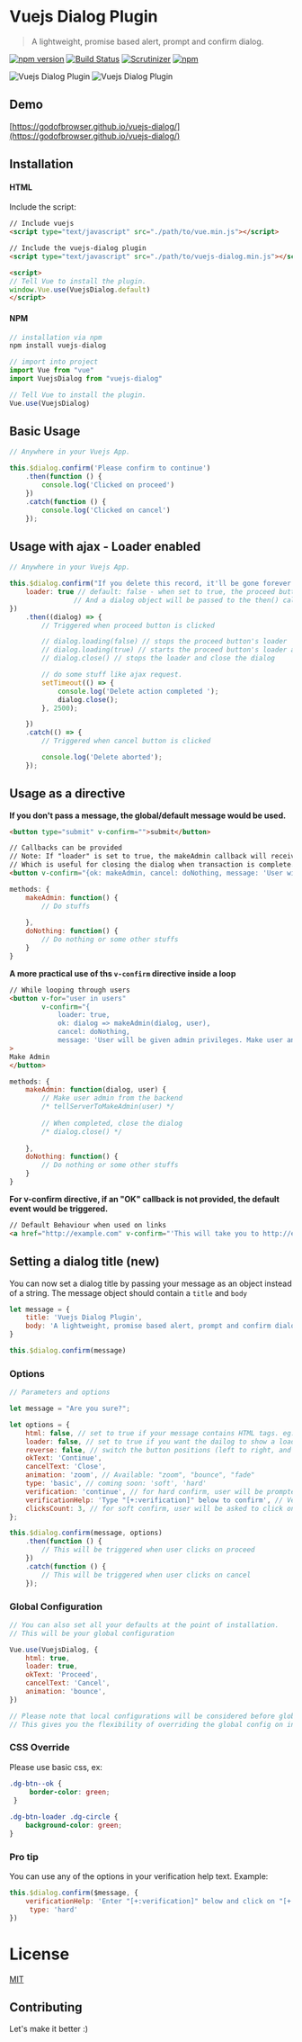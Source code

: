 # Vuejs Dialog Plugin

> A lightweight, promise based alert, prompt and confirm dialog.

[![npm version](https://badge.fury.io/js/vuejs-dialog.svg)](https://badge.fury.io/js/vuejs-dialog)
[![Build Status](https://scrutinizer-ci.com/g/Godofbrowser/vuejs-dialog/badges/build.png?b=master)](https://scrutinizer-ci.com/g/Godofbrowser/vuejs-dialog/build-status/master)
[![Scrutinizer](https://img.shields.io/scrutinizer/g/Godofbrowser/vuejs-dialog.svg?branch=master)](https://scrutinizer-ci.com/g/Godofbrowser/vuejs-dialog/?branch=master)
[![npm](https://img.shields.io/npm/dt/vuejs-dialog.svg)]()

![Vuejs Dialog Plugin](./src/docs/img/html-enabled.png?raw=true "Vuejs Dialog Plugin example")
![Vuejs Dialog Plugin](./src/docs/img/demo.gif?raw=true "Vuejs Dialog Plugin usage demo")


## Demo

[https://godofbrowser.github.io/vuejs-dialog/](https://godofbrowser.github.io/vuejs-dialog/)

## Installation

#### HTML
Include the script:

  ```html
  // Include vuejs
 <script type="text/javascript" src="./path/to/vue.min.js"></script>
 
 // Include the vuejs-dialog plugin
 <script type="text/javascript" src="./path/to/vuejs-dialog.min.js"></script>
 
 <script>
// Tell Vue to install the plugin.
window.Vue.use(VuejsDialog.default)
</script>
  ```
#### NPM
```javascript
// installation via npm 
npm install vuejs-dialog

// import into project
import Vue from "vue"
import VuejsDialog from "vuejs-dialog"

// Tell Vue to install the plugin.
Vue.use(VuejsDialog)
```

## Basic Usage

```javascript
// Anywhere in your Vuejs App.

this.$dialog.confirm('Please confirm to continue')
	.then(function () {
		console.log('Clicked on proceed')
	})
	.catch(function () {
		console.log('Clicked on cancel')
	});
```


## Usage with ajax - Loader enabled
```javascript
// Anywhere in your Vuejs App.

this.$dialog.confirm("If you delete this record, it'll be gone forever.", {
    loader: true // default: false - when set to true, the proceed button shows a loader when clicked.
    			// And a dialog object will be passed to the then() callback
})
	.then((dialog) => {
		// Triggered when proceed button is clicked

		// dialog.loading(false) // stops the proceed button's loader
		// dialog.loading(true) // starts the proceed button's loader again
		// dialog.close() // stops the loader and close the dialog

		// do some stuff like ajax request.
		setTimeout(() => {
			console.log('Delete action completed ');
			dialog.close();
		}, 2500);

	})
    .catch(() => {
        // Triggered when cancel button is clicked

        console.log('Delete aborted');
    });
```

## Usage as a directive

__If you don't pass a message, the global/default message would be used.__
```html
<button type="submit" v-confirm="">submit</button>
```

```html
// Callbacks can be provided
// Note: If "loader" is set to true, the makeAdmin callback will receive a "dialog" object
// Which is useful for closing the dialog when transaction is complete.
<button v-confirm="{ok: makeAdmin, cancel: doNothing, message: 'User will be given admin privileges. Make user an Admin?'}">Make Admin</button>
```
```javascript
methods: {
    makeAdmin: function() {
        // Do stuffs
        
    },
    doNothing: function() {
        // Do nothing or some other stuffs
    }
}
```

__A more practical use of ths `v-confirm` directive inside a loop__

```html
// While looping through users
<button v-for="user in users"
        v-confirm="{
            loader: true,
            ok: dialog => makeAdmin(dialog, user), 
            cancel: doNothing, 
            message: 'User will be given admin privileges. Make user an Admin?'}"
>
Make Admin
</button>
```
```javascript
methods: {
    makeAdmin: function(dialog, user) {
        // Make user admin from the backend
        /* tellServerToMakeAdmin(user) */
        
        // When completed, close the dialog
        /* dialog.close() */
        
    },
    doNothing: function() {
        // Do nothing or some other stuffs
    }
}
```

__For v-confirm directive, if an "OK" callback is not provided, the default event would be triggered.__

```html
// Default Behaviour when used on links
<a href="http://example.com" v-confirm="'This will take you to http://example.com. Proceed with caution'">Go to example.com</a>

```

## Setting a dialog title (new)

You can now set a dialog title by passing your message as an object instead of a string.
The message object should contain a `title` and `body`

```javascript
let message = {
    title: 'Vuejs Dialog Plugin',
    body: 'A lightweight, promise based alert, prompt and confirm dialog'
}

this.$dialog.confirm(message)
```


### Options
```javascript
// Parameters and options

let message = "Are you sure?";

let options = {
    html: false, // set to true if your message contains HTML tags. eg: "Delete <b>Foo</b> ?"
    loader: false, // set to true if you want the dailog to show a loader after click on "proceed"
    reverse: false, // switch the button positions (left to right, and vise versa)
    okText: 'Continue',
    cancelText: 'Close',
    animation: 'zoom', // Available: "zoom", "bounce", "fade"
    type: 'basic', // coming soon: 'soft', 'hard'
    verification: 'continue', // for hard confirm, user will be prompted to type this to enable the proceed button
    verificationHelp: 'Type "[+:verification]" below to confirm', // Verification help text. [+:verification] will be matched with 'options.verification' (i.e 'Type "continue" below to confirm')
    clicksCount: 3, // for soft confirm, user will be asked to click on "proceed" btn 3 times before actually proceeding
};

this.$dialog.confirm(message, options)
	.then(function () {
	    // This will be triggered when user clicks on proceed
	})
	.catch(function () {
	    // This will be triggered when user clicks on cancel
	});
```
### Global Configuration
```javascript
// You can also set all your defaults at the point of installation.
// This will be your global configuration

Vue.use(VuejsDialog, {
    html: true, 
    loader: true,
    okText: 'Proceed',
    cancelText: 'Cancel',
    animation: 'bounce', 
})

// Please note that local configurations will be considered before global configurations.
// This gives you the flexibility of overriding the global config on individual call.
```

### CSS Override

Please use basic css, ex:
```css
.dg-btn--ok {
     border-color: green;
 }
 
.dg-btn-loader .dg-circle {
    background-color: green;
}
```

### Pro tip
You can use any of the options in your verification help text. Example:

```javascript
this.$dialog.confirm($message, {
    verificationHelp: 'Enter "[+:verification]" below and click on "[+:okText]"',
     type: 'hard'
})
```

# License

[MIT](http://opensource.org/licenses/MIT)

## Contributing

Let's make it better :)